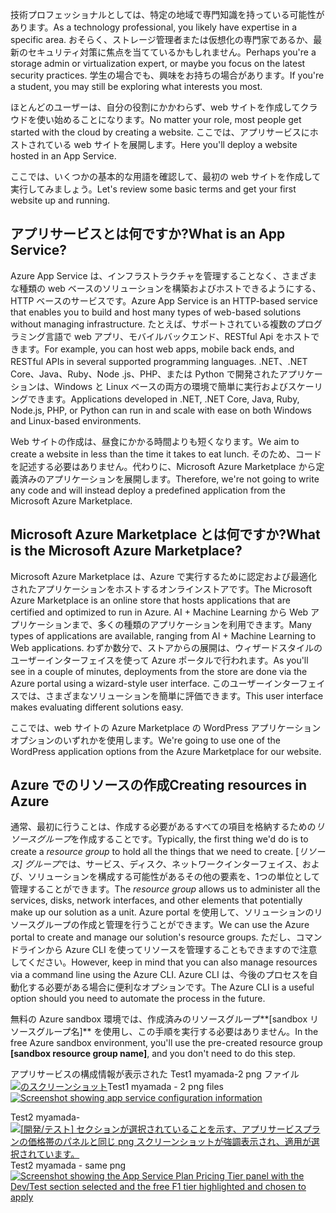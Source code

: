<span data-ttu-id="1f76a-101">技術プロフェッショナルとしては、特定の地域で専門知識を持っている可能性があります。</span><span class="sxs-lookup"><span data-stu-id="1f76a-101">As a technology professional, you likely have expertise in a specific area.</span></span> <span data-ttu-id="1f76a-102">おそらく、ストレージ管理者または仮想化の専門家であるか、最新のセキュリティ対策に焦点を当てているかもしれません。</span><span class="sxs-lookup"><span data-stu-id="1f76a-102">Perhaps you're a storage admin or virtualization expert, or maybe you focus on the latest security practices.</span></span> <span data-ttu-id="1f76a-103">学生の場合でも、興味をお持ちの場合があります。</span><span class="sxs-lookup"><span data-stu-id="1f76a-103">If you're a student, you may still be exploring what interests you most.</span></span>

<span data-ttu-id="1f76a-104">ほとんどのユーザーは、自分の役割にかかわらず、web サイトを作成してクラウドを使い始めることになります。</span><span class="sxs-lookup"><span data-stu-id="1f76a-104">No matter your role, most people get started with the cloud by creating a website.</span></span> <span data-ttu-id="1f76a-105">ここでは、アプリサービスにホストされている web サイトを展開します。</span><span class="sxs-lookup"><span data-stu-id="1f76a-105">Here you'll deploy a website hosted in an App Service.</span></span>

<span data-ttu-id="1f76a-106">ここでは、いくつかの基本的な用語を確認して、最初の web サイトを作成して実行してみましょう。</span><span class="sxs-lookup"><span data-stu-id="1f76a-106">Let's review some basic terms and get your first website up and running.</span></span>

## <a name="what-is-an-app-service"></a><span data-ttu-id="1f76a-107">アプリサービスとは何ですか?</span><span class="sxs-lookup"><span data-stu-id="1f76a-107">What is an App Service?</span></span>

<span data-ttu-id="1f76a-108">Azure App Service は、インフラストラクチャを管理することなく、さまざまな種類の web ベースのソリューションを構築およびホストできるようにする、HTTP ベースのサービスです。</span><span class="sxs-lookup"><span data-stu-id="1f76a-108">Azure App Service is an HTTP-based service that enables you to build and host many types of web-based solutions without managing infrastructure.</span></span> <span data-ttu-id="1f76a-109">たとえば、サポートされている複数のプログラミング言語で web アプリ、モバイルバックエンド、RESTful Api をホストできます。</span><span class="sxs-lookup"><span data-stu-id="1f76a-109">For example, you can host web apps, mobile back ends, and RESTful APIs in several supported programming languages.</span></span> <span data-ttu-id="1f76a-110">.NET、.NET Core、Java、Ruby、Node .js、PHP、または Python で開発されたアプリケーションは、Windows と Linux ベースの両方の環境で簡単に実行およびスケーリングできます。</span><span class="sxs-lookup"><span data-stu-id="1f76a-110">Applications developed in .NET, .NET Core, Java, Ruby, Node.js, PHP, or Python can run in and scale with ease on both Windows and Linux-based environments.</span></span>

<span data-ttu-id="1f76a-111">Web サイトの作成は、昼食にかかる時間よりも短くなります。</span><span class="sxs-lookup"><span data-stu-id="1f76a-111">We aim to create a website in less than the time it takes to eat lunch.</span></span> <span data-ttu-id="1f76a-112">そのため、コードを記述する必要はありません。代わりに、Microsoft Azure Marketplace から定義済みのアプリケーションを展開します。</span><span class="sxs-lookup"><span data-stu-id="1f76a-112">Therefore, we're not going to write any code and will instead deploy a predefined application from the Microsoft Azure Marketplace.</span></span>

## <a name="what-is-the-microsoft-azure-marketplace"></a><span data-ttu-id="1f76a-113">Microsoft Azure Marketplace とは何ですか?</span><span class="sxs-lookup"><span data-stu-id="1f76a-113">What is the Microsoft Azure Marketplace?</span></span>

<span data-ttu-id="1f76a-114">Microsoft Azure Marketplace は、Azure で実行するために認定および最適化されたアプリケーションをホストするオンラインストアです。</span><span class="sxs-lookup"><span data-stu-id="1f76a-114">The Microsoft Azure Marketplace is an online store that hosts applications that are certified and optimized to run in Azure.</span></span> <span data-ttu-id="1f76a-115">AI + Machine Learning から Web アプリケーションまで、多くの種類のアプリケーションを利用できます。</span><span class="sxs-lookup"><span data-stu-id="1f76a-115">Many types of applications are available, ranging from AI + Machine Learning to Web applications.</span></span> <span data-ttu-id="1f76a-116">わずか数分で、ストアからの展開は、ウィザードスタイルのユーザーインターフェイスを使って Azure ポータルで行われます。</span><span class="sxs-lookup"><span data-stu-id="1f76a-116">As you'll see in a couple of minutes, deployments from the store are done via the Azure portal using a wizard-style user interface.</span></span> <span data-ttu-id="1f76a-117">このユーザーインターフェイスでは、さまざまなソリューションを簡単に評価できます。</span><span class="sxs-lookup"><span data-stu-id="1f76a-117">This user interface makes evaluating different solutions easy.</span></span>

<span data-ttu-id="1f76a-118">ここでは、web サイトの Azure Marketplace の WordPress アプリケーションオプションのいずれかを使用します。</span><span class="sxs-lookup"><span data-stu-id="1f76a-118">We're going to use one of the WordPress application options from the Azure Marketplace for our website.</span></span>

## <a name="creating-resources-in-azure"></a><span data-ttu-id="1f76a-119">Azure でのリソースの作成</span><span class="sxs-lookup"><span data-stu-id="1f76a-119">Creating resources in Azure</span></span>

<span data-ttu-id="1f76a-120">通常、最初に行うことは、作成する必要があるすべての項目を格納するための*リソースグループ*を作成することです。</span><span class="sxs-lookup"><span data-stu-id="1f76a-120">Typically, the first thing we'd do is to create a *resource group* to hold all the things that we need to create.</span></span> <span data-ttu-id="1f76a-121">[*リソース] グループ*では、サービス、ディスク、ネットワークインターフェイス、および、ソリューションを構成する可能性があるその他の要素を、1つの単位として管理することができます。</span><span class="sxs-lookup"><span data-stu-id="1f76a-121">The *resource group* allows us to administer all the services, disks, network interfaces, and other elements that potentially make up our solution as a unit.</span></span> <span data-ttu-id="1f76a-122">Azure portal を使用して、ソリューションのリソースグループの作成と管理を行うことができます。</span><span class="sxs-lookup"><span data-stu-id="1f76a-122">We can use the Azure portal to create and manage our solution's resource groups.</span></span> <span data-ttu-id="1f76a-123">ただし、コマンドラインから Azure CLI を使ってリソースを管理することもできますので注意してください。</span><span class="sxs-lookup"><span data-stu-id="1f76a-123">However, keep in mind that you can also manage resources via a command line using the Azure CLI.</span></span> <span data-ttu-id="1f76a-124">Azure CLI は、今後のプロセスを自動化する必要がある場合に便利なオプションです。</span><span class="sxs-lookup"><span data-stu-id="1f76a-124">The Azure CLI is a useful option should you need to automate the process in the future.</span></span>

<span data-ttu-id="1f76a-125">無料の Azure sandbox 環境では、作成済みのリソースグループ**<rgn>[sandbox リソースグループ名]</rgn>** を使用し、この手順を実行する必要はありません。</span><span class="sxs-lookup"><span data-stu-id="1f76a-125">In the free Azure sandbox environment, you'll use the pre-created resource group **<rgn>[sandbox resource group name]</rgn>**, and you don't need to do this step.</span></span>

<span data-ttu-id="1f76a-126">アプリサービスの構成情報が表示された Test1 myamada-2 png ファイル[ ![のスクリーンショット](../media/4-config-info-create.png)](../media/4-config-info-create-expanded.png#lightbox)</span><span class="sxs-lookup"><span data-stu-id="1f76a-126">Test1 myamada - 2 png files [![Screenshot showing app service configuration information](../media/4-config-info-create.png)](../media/4-config-info-create-expanded.png#lightbox)</span></span>

<span data-ttu-id="1f76a-127">Test2 myamada- [ ![[開発/テスト] セクションが選択されていることを示す、アプリサービスプランの価格帯のパネルと同じ png スクリーンショットが強調表示され、適用が選択されています。](../media/4-select-pricing-tier.png)](../media/4-select-pricing-tier.png#lightbox)</span><span class="sxs-lookup"><span data-stu-id="1f76a-127">Test2 myamada - same png [![Screenshot showing the App Service Plan Pricing Tier panel with the Dev/Test section selected and the free F1 tier highlighted and chosen to apply](../media/4-select-pricing-tier.png)](../media/4-select-pricing-tier.png#lightbox)</span></span>
